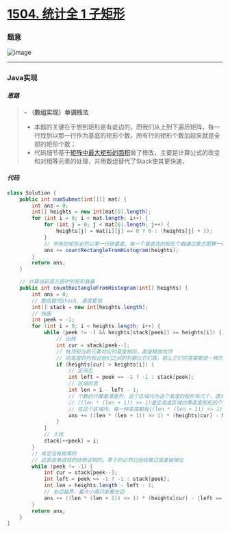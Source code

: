 # [1504. 统计全 1 子矩形](https://leetcode.cn/problems/count-submatrices-with-all-ones/)

### 题意

![image](https://user-images.githubusercontent.com/75558694/178227007-032b2259-72e3-4f8e-920c-0f78c50a3ee2.png)

---

### Java实现

#### *思路*

> **- （数组实现）单调栈法**
>   - 本题的关键在于想到矩形是有底边的，而我们从上到下遍历矩阵，每一行找到以那一行作为基底的矩形个数，所有行的矩形个数加起来就是全部的矩形个数；
>   - 代码细节基于[矩阵中最大矩形的面积]()做了修改，主要是计算公式的改变和对相等元素的处理，并用数组替代了Stack使其更快速。

#### *代码*

```java
class Solution {
    public int numSubmat(int[][] mat) {
        int ans = 0;
        int[] heights = new int[mat[0].length];
        for (int i = 0; i < mat.length; i++) {
            for (int j = 0; j < mat[0].length; j++) {
                heights[j] = mat[i][j] == 0 ? 0 : (heights[j] + 1);
            }
            // 所有的矩形必然以某一行做基底，每一个基底含的矩形个数通过直方图算一遍必然得到正确答案
            ans += countRectangleFromHistogram(heights);
        }
        return ans;
    }

    // 计算当前直方图中的矩形数量
    public int countRectangleFromHistogram(int[] heights) {
        int ans = 0;
        // 数组替代Stack，速度更快
        int[] stack = new int[heights.length];
        // 栈底
        int peek = -1;
        for (int i = 0; i < heights.length; i++) {
            while (peek != -1 && heights[stack[peek]] >= heights[i]) {
                // 出栈
                int cur = stack[peek--];
                // 栈顶和当前元素对应列高度相同，直接释放栈顶
                // 同高度的列假设他们之间的列都比它们高，那么它们的答案都是一样的，对于这一大片连通区我们交给最后一个同高度的来计算，避免重复
                if (heights[cur] > heights[i]) {
                    // 区间左
                    int left = peek == -1 ? -1 : stack[peek];
                    // 区域的宽
                    int len = i - left - 1;
                    // 个数的计算基准是列，这个区域内为这个高度的矩形有几个，遗漏的总能在更低高度的连通区中被计算
                    // ((len * (len + 1)) >> 1)是定高度区域内等高度矩形的个数，从头到尾遍历一遍即可，可观察其公式为等差数列求和公式
                    // 在这个区域内，每一种高度都有((len * (len + 1)) >> 1)个矩形，而高度数量为heights[i]减去其两侧最近小值中较大的那一个
                    ans += ((len * (len + 1)) >> 1) * (heights[cur] - Math.max(left == -1 ? 0 : heights[left], heights[i]));
                }
            }
            // 入栈
            stack[++peek] = i;
        }
        // 肯定没有相等的
        // 这是由单调栈的结构证明的，等于的必然已经结算过或者被弹出
        while (peek != -1) {
            int cur = stack[peek--];
            int left = peek == -1 ? -1 : stack[peek];
            int len = heights.length - left - 1;
            // 右边越界，最大小值只能看左边
            ans += ((len * (len + 1)) >> 1) * (heights[cur] - (left == -1 ? 0 : heights[left]));
        }
        return ans;
    }
}
```
